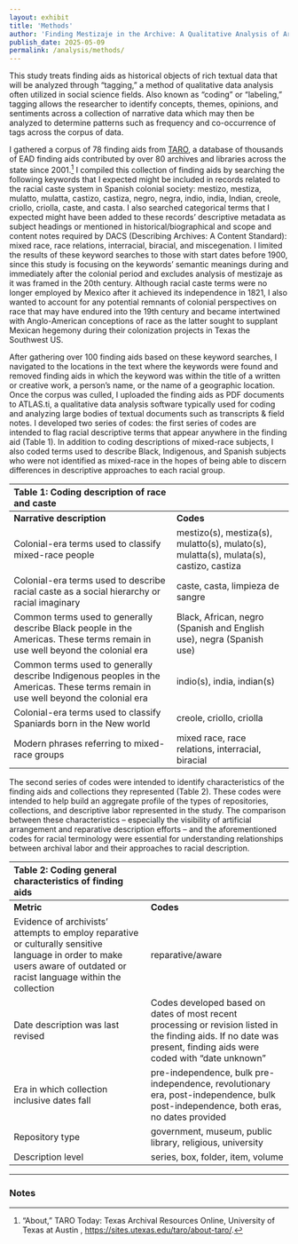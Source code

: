 ```yaml
---
layout: exhibit
title: 'Methods'
author: 'Finding Mestizaje in the Archive: A Qualitative Analysis of Archival Description of Mixed-Race Subjects'
publish_date: 2025-05-09
permalink: /analysis/methods/
---
```


This study treats finding aids as historical objects of rich textual data that will be analyzed through “tagging,” a method of qualitative data analysis often utilized in social science fields.  Also known as “coding” or “labeling,” tagging allows the researcher to identify concepts, themes, opinions, and sentiments across a collection of narrative data which may then be analyzed to determine patterns such as frequency and co-occurrence of tags across the corpus of data. 

I gathered a corpus of 78 finding aids from [TARO](https://txarchives.org/home), a database of thousands of EAD finding aids contributed by over 80 archives and libraries across the state since 2001.[^1] I compiled this collection of finding aids by searching the following keywords that I expected might be included in records related to the racial caste system in Spanish colonial society: mestizo, mestiza, mulatto, mulatta, castizo, castiza, negro, negra, indio, india, Indian, creole, criollo, criolla, caste, and casta. I also searched categorical terms that I expected might have been added to these records’ descriptive metadata as subject headings or mentioned in historical/biographical and scope and content notes required by DACS (Describing Archives: A Content Standard): mixed race, race relations, interracial, biracial, and miscegenation. I limited the results of these keyword searches to those with start dates before 1900, since this study is focusing on the keywords’ semantic meanings during and immediately after the colonial period and excludes analysis of mestizaje as it was framed in the 20th century. Although racial caste terms were no longer employed by Mexico after it achieved its independence in 1821, I also wanted to account for any potential remnants of colonial perspectives on race that may have endured into the 19th century and became intertwined with Anglo-American conceptions of race as the latter sought to supplant Mexican hegemony during their colonization projects in Texas the Southwest US.  

After gathering over 100 finding aids based on these keyword searches, I navigated to the locations in the text where the keywords were found and removed finding aids in which the keyword was within the title of a written or creative work, a person’s name, or the name of a geographic location. Once the corpus was culled, I uploaded the finding aids as PDF documents to ATLAS.ti, a qualitative data analysis software typically used for coding and analyzing large bodies of textual documents such as transcripts & field notes. I developed two series of codes: the first series of codes are intended to flag racial descriptive terms that appear anywhere in the finding aid (Table 1). In addition to coding descriptions of mixed-race subjects, I also coded terms used to describe Black, Indigenous, and Spanish subjects who were not identified as mixed-race in the hopes of being able to discern differences in descriptive approaches to each racial group.


| Table 1: Coding description of race and caste |  |
| :---- | :---- |
| **Narrative description** | **Codes** |
| Colonial-era terms used to classify mixed-race people  | mestizo(s), mestiza(s), mulatto(s), mulato(s), mulatta(s), mulata(s), castizo, castiza |
| Colonial-era terms used to describe racial caste as a social hierarchy or racial imaginary | caste, casta, limpieza de sangre |
| Common terms used to generally describe Black people in the Americas. These terms remain in use well beyond the colonial era  | Black, African, negro (Spanish and English use), negra (Spanish use) |
| Common terms used to generally describe Indigenous peoples in the Americas. These terms remain in use well beyond the colonial era  | indio(s), india, indian(s) |
| Colonial-era terms used to classify Spaniards born in the New world | creole, criollo, criolla |
| Modern phrases referring to mixed-race groups  | mixed race, race relations, interracial, biracial |


The second series of codes were intended to identify characteristics of the finding aids and collections they represented (Table 2). These codes were intended to help build an aggregate profile of the types of repositories, collections, and descriptive labor represented in the study. The comparison between these characteristics – especially the visibility of artificial arrangement and reparative description efforts – and the aforementioned codes for racial terminology were essential for understanding relationships between archival labor and their approaches to racial description. 


| Table 2: Coding general characteristics of finding aids  |  |
| :---- | :---- |
| **Metric** | **Codes** |
| Evidence of archivists’ attempts to employ reparative or culturally sensitive language in order to make users aware of outdated or racist language within the collection  | reparative/aware |
| Date description was last revised | Codes developed based on dates of most recent processing or revision listed in the finding aids. If no date was present, finding aids were coded with “date unknown” |
| Era in which collection inclusive dates fall  | pre-independence, bulk pre-independence, revolutionary era, post-independence, bulk post-independence, both eras, no dates provided |
| Repository type | government, museum, public library, religious, university |
| Description level | series, box, folder, item, volume |

---

### Notes

[^1]:  “About,” TARO Today: Texas Archival Resources Online, University of Texas at Austin , https://sites.utexas.edu/taro/about-taro/.